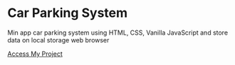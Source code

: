 # Car Parking System
 Min app car parking system using HTML, CSS, Vanilla JavaScript and store data on local storage web browser

[Access My Project](https://jelsonjay.github.io/car-parking-app)
